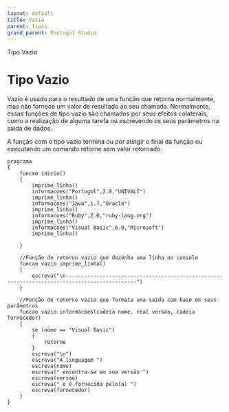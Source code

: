 ```yaml
---
layout: default
title: Vazio
parent: Tipos
grand_parent: Portugol Studio
---
```



Tipo Vazio

Tipo Vazio
==========

Vazio é usado para o resultado de uma função que retorna normalmente, mas não fornece um valor de resultado ao seu chamada.
Normalmente, essas funções de tipo vazio são chamados por seus efeitos colaterais, como a realização de alguma tarefa ou escrevendo os seus parâmetros na saída de dados.

A função com o tipo vazio termina ou por atingir o final da função ou executando um comando retorne sem valor retornado.

```
programa
{	
    funcao inicio()
    {
        imprime_linha()
        informacoes("Portugol",2.0,"UNIVALI")
        imprime_linha()
        informacoes("Java",1.7,"Oracle")		
        imprime_linha()
        informacoes("Ruby",2.0,"ruby-lang.org")
        imprime_linha()
		informacoes("Visual Basic",6.0,"Microsoft")
        imprime_linha()

    }

    //Função de retorno vazio que dezenha uma linha no console
    funcao vazio imprime_linha() 
    {
        escreva("\n---------------------------------------------------------------------------------------------")
    }

    //Função de retorno vazio que formata uma saida com base em seus parâmetros
    funcao vazio informacoes(cadeia nome, real versao, cadeia fornecedor)
    {
        se (nome == "Visual Basic")
        {
            retorne
        }
        escreva("\n")
        escreva("A linguagem ")
        escreva(nome)
        escreva(" encontra-se em sua versão ")
        escreva(versao)
        escreva(" e é fornecida pelo(a) ")
        escreva(fornecedor)
    }
}

```

